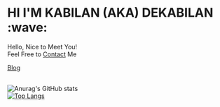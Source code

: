 
<h1>HI I'M KABILAN (AKA) DEKABILAN :wave:</h1>
Hello, Nice to Meet You!<br>
Feel Free to
<a href="https://dekabilan.me">Contact</a> Me
<p></p>
<a href="https://dekabilan.github.io/Blog_Site">Blog</a><br><br>

![Anurag's GitHub stats](https://github-readme-stats.vercel.app/api?username=DeKabilan&show_icons=true)
<br/>
[![Top Langs](https://github-readme-stats.vercel.app/api/top-langs/?username=DeKabilan&layout=compact)](https://github.com/DeKabilan/github-readme-stats)
